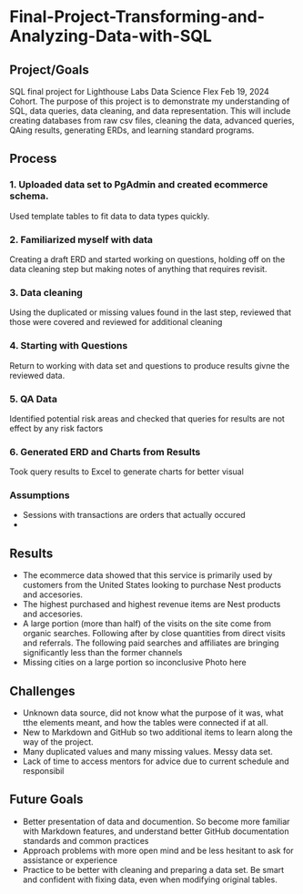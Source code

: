 # Final-Project-Transforming-and-Analyzing-Data-with-SQL

## Project/Goals
SQL final project for Lighthouse Labs Data Science Flex Feb 19, 2024 Cohort. 
The purpose of this project is to demonstrate my understanding of SQL, data queries, data cleaning, and data representation. 
This will include creating databases from raw csv files, cleaning the data, advanced queries, QAing results, generating ERDs, and learning standard programs.

## Process
### 1. Uploaded data set to PgAdmin and created ecommerce schema. 
Used template tables to fit data to data types quickly.
### 2. Familiarized myself with data 
Creating a draft ERD and started working on questions, holding off on the data cleaning step but making notes of anything that requires revisit.
### 3. Data cleaning
Using the duplicated or missing values found in the last step, reviewed that those were covered and reviewed for additional cleaning
### 4. Starting with Questions
Return to working with data set and questions to produce results givne the reviewed data.
### 5. QA Data
Identified potential risk areas and checked that queries for results are not effect by any risk factors
### 6. Generated ERD and Charts from Results
Took query results to Excel to generate charts for better visual

### Assumptions
* Sessions with transactions are orders that actually occured
* 


## Results
* The ecommerce data showed that this service is primarily used by customers from the United States looking to purchase Nest products and accesories. 
* The highest purchased and highest revenue items are Nest products and accesories.
* A large portion (more than half) of the visits on the site come from organic searches. Following after by close quantities from direct visits and referrals. The following paid searches and affiliates are bringing significantly less than the former channels 
* Missing cities on a large portion so inconclusive
Photo here

## Challenges 
* Unknown data source, did not know what the purpose of it was, what tthe elements meant, and how the tables were connected if at all.
* New to Markdown and GitHub so two additional items to learn along the way of the project.
* Many duplicated values and many missing values. Messy data set. 
* Lack of time to access mentors for advice due to current schedule and responsibil


## Future Goals
* Better presentation of data and documention. So become more familiar with Markdown features, and understand better GitHub documentation standards and common practices
* Approach problems with more open mind and be less hesitant to ask for assistance or experience
* Practice to be better with cleaning and preparing a data set. Be smart and confident with fixing data, even when modifying original tables.

